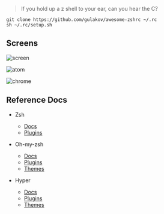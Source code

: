 > If you hold up a z shell to your ear, can you hear the C? 

```
git clone https://github.com/gulakov/awesome-zshrc ~/.rc
sh ~/.rc/setup.sh
```

## Screens

![screen](docs/screen-zsh.png)

![atom](docs/screen-atom.png)

![chrome](docs/screen-chrome.png)

## Reference Docs

- Zsh
    - [Docs](https://wiki.archlinux.org/index.php/zsh)
    - [Plugins](https://github.com/unixorn/awesome-zsh-plugins)

- Oh-my-zsh
    - [Docs](https://github.com/robbyrussell/oh-my-zsh/wiki/Cheatsheet)
    - [Plugins](https://github.com/robbyrussell/oh-my-zsh/wiki/Plugins-Overview)
    - [Themes](https://github.com/robbyrussell/oh-my-zsh/wiki/themes)

- Hyper
    - [Docs](https://hyper.is/#installation)
    - [Plugins](https://github.com/bnb/awesome-hyper)
    - [Themes](https://hyperthemes.matthi.coffee/)
